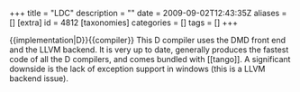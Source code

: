 +++
title = "LDC"
description = ""
date = 2009-09-02T12:43:35Z
aliases = []
[extra]
id = 4812
[taxonomies]
categories = []
tags = []
+++

{{implementation|D}}{{compiler}}
This D compiler uses the DMD front end and the LLVM backend. It is very up to date, generally produces the fastest code of all the D compilers, and comes bundled with [[tango]]. A significant downside is the lack of exception support in windows (this is a LLVM backend issue).

